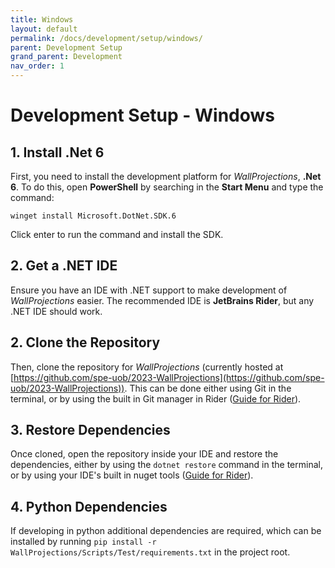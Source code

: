 ```yaml
---
title: Windows
layout: default
permalink: /docs/development/setup/windows/
parent: Development Setup
grand_parent: Development
nav_order: 1
---
```


# Development Setup - Windows

## 1. Install .Net 6
First, you need to install the development platform for *WallProjections*, **.Net 6**. To do this, open **PowerShell**
by searching in the **Start Menu** and type the command:

```
winget install Microsoft.DotNet.SDK.6
```

Click enter to run the command and install the SDK.

## 2. Get a .NET IDE
Ensure you have an IDE with .NET support to make development of *WallProjections* easier. The recommended IDE is 
**JetBrains Rider**, but any .NET IDE should work.

## 2. Clone the Repository
Then, clone the repository for *WallProjections* (currently hosted at 
[https://github.com/spe-uob/2023-WallProjections](https://github.com/spe-uob/2023-WallProjections)).
This can be done either using Git in the terminal, or by using the built in Git manager in Rider 
([Guide for Rider](https://www.jetbrains.com/help/rider/Set_up_a_Git_repository.html#clone-repo)). 

## 3. Restore Dependencies
Once cloned, open the repository inside your IDE and restore the dependencies, either by using the `dotnet restore` 
command in the terminal, or by using your IDE's built in nuget tools 
([Guide for Rider](https://www.jetbrains.com/help/rider/Using_NuGet.html#restoring)).

## 4. Python Dependencies
If developing in python additional dependencies are required, which can be installed by
running `pip install -r WallProjections/Scripts/Test/requirements.txt` in the project root.